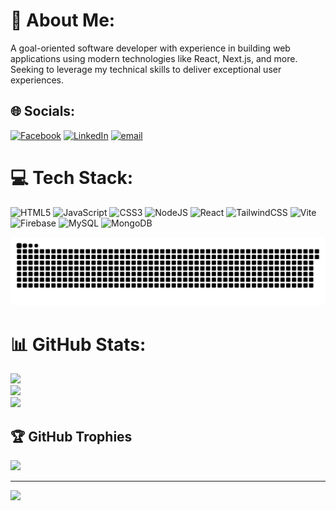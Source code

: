 # 💫 About Me:
A goal-oriented software developer with experience in building web applications using modern technologies like React, Next.js, and more. Seeking to leverage my technical skills to deliver exceptional user experiences.


## 🌐 Socials:
[![Facebook](https://img.shields.io/badge/Facebook-%231877F2.svg?logo=Facebook&logoColor=white)](https://facebook.com/imtiaz.alkabir) [![LinkedIn](https://img.shields.io/badge/LinkedIn-%230077B5.svg?logo=linkedin&logoColor=white)](https://linkedin.com/in/imtiazalkabir) [![email](https://img.shields.io/badge/Email-D14836?logo=gmail&logoColor=white)](mailto:imtiazalkabir@gmail.com) 

# 💻 Tech Stack:
![HTML5](https://img.shields.io/badge/html5-%23E34F26.svg?style=flat-square&logo=html5&logoColor=white) ![JavaScript](https://img.shields.io/badge/javascript-%23323330.svg?style=flat-square&logo=javascript&logoColor=%23F7DF1E) ![CSS3](https://img.shields.io/badge/css3-%231572B6.svg?style=flat-square&logo=css3&logoColor=white) ![NodeJS](https://img.shields.io/badge/node.js-6DA55F?style=flat-square&logo=node.js&logoColor=white) ![React](https://img.shields.io/badge/react-%2320232a.svg?style=flat-square&logo=react&logoColor=%2361DAFB) ![TailwindCSS](https://img.shields.io/badge/tailwindcss-%2338B2AC.svg?style=flat-square&logo=tailwind-css&logoColor=white) ![Vite](https://img.shields.io/badge/vite-%23646CFF.svg?style=flat-square&logo=vite&logoColor=white) ![Firebase](https://img.shields.io/badge/firebase-a08021?style=flat-square&logo=firebase&logoColor=ffcd34) ![MySQL](https://img.shields.io/badge/mysql-4479A1.svg?style=flat-square&logo=mysql&logoColor=white) ![MongoDB](https://img.shields.io/badge/MongoDB-%234ea94b.svg?style=flat-square&logo=mongodb&logoColor=white)


<img src="https://raw.githubusercontent.com/imtiaz-al-kabir/imtiaz-al-kabir/output/snake.svg" width = 1500 alt="Snake animation" />

# 📊 GitHub Stats:
![](https://github-readme-stats.vercel.app/api?username=imtiaz-al-kabir&theme=dark&hide_border=false&include_all_commits=true&count_private=false)<br/>
![](https://nirzak-streak-stats.vercel.app/?user=imtiaz-al-kabir&theme=dark&hide_border=false)<br/>
![](https://github-readme-stats.vercel.app/api/top-langs/?username=imtiaz-al-kabir&theme=dark&hide_border=false&include_all_commits=true&count_private=false&layout=compact)

## 🏆 GitHub Trophies
![](https://github-profile-trophy.vercel.app/?username=imtiaz-al-kabir&theme=nord&no-frame=true&no-bg=false&margin-w=4)

---
[![](https://visitcount.itsvg.in/api?id=imtiaz-al-kabir&icon=0&color=0)](https://visitcount.itsvg.in)



<!-- Proudly created with GPRM ( https://gprm.itsvg.in ) -->

